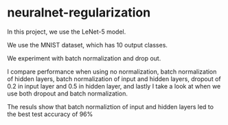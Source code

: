 # neuralnet-regularization

In this project, we use the LeNet-5 model.

We use the MNIST dataset, which has 10 output classes.

We experiment with batch normalization and drop out.

I compare performance when using no normalization, batch normalization of hidden layers, batch normalization of input and hidden layers, dropout of 0.2 in input layer and 0.5 in hidden layer, and lastly I take a look at when we use both dropout and batch normalization.

The resuls show that batch normaliztion of input and hidden layers led to the best test accuracy of 96%
